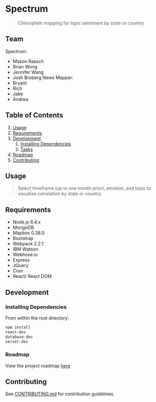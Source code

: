 # Spectrum

> Chloropleth mapping for topic sentiment by state or country

## Team
Spectrum:
  - Mason Raasch
  - Brian Wong
  - Jennifer Wang
  - Josh Broberg
News Mapper:
  - Bryant
  - Rich
  - Jake
  - Andrea

## Table of Contents

1. [Usage](#Usage)
1. [Requirements](#requirements)
1. [Development](#development)
    1. [Installing Dependencies](#installing-dependencies)
    1. [Tasks](#tasks)
1. [Roadmap](#roadmap)
1. [Contributing](#contributing)

## Usage

> Select timeframe (up to one month prior), emotion, and topic to visualize correlation by state or country

## Requirements

- Node.js 6.4.x
- MongoDB
- Mapbox 0.38.0
- Bootstrap
- Webpack 2.2.1
- IBM Watson
- Webhose.io
- Express
- JQuery
- Cron
- React/ React DOM


## Development

### Installing Dependencies

From within the root directory:

```sh
npm install
react-dev
database-dev
server-dev
```

### Roadmap

View the project roadmap [here](https://docs.google.com/document/d/1ojttqxqz_li1peBNtLMCQDCbpJuglBM1r4oR7oZwGMM/edit?usp=sharing)


## Contributing

See [CONTRIBUTING.md](CONTRIBUTING.md) for contribution guidelines.
